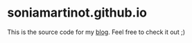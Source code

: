 # soniamartinot.github.io

This is the source code for my [blog](https://soniamartinot.github.io). Feel free to check it out ;) 
